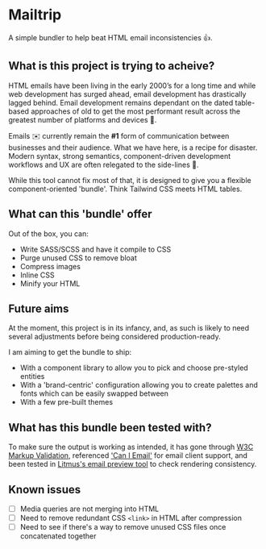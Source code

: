 # Mailtrip
A simple bundler to help beat HTML email inconsistencies 👍.

## What is this project is trying to acheive?
HTML emails have been living in the early 2000’s for a long time and while web development has surged ahead, email development has drastically lagged behind. Email development remains dependant on the dated table-based approaches of old to get the most performant result across the greatest number of platforms and devices 📱. 

Emails ✉️ currently remain the **#1** form of communication between businesses and their audience. What we have here, is a recipe for disaster. Modern syntax, strong semantics, component-driven development workflows and UX are often relegated to the side-lines 👀.

While this tool cannot fix most of that, it is designed to give you a flexible component-oriented 'bundle'. Think Tailwind CSS meets HTML tables.

## What can this 'bundle' offer
Out of the box, you can:

- Write SASS/SCSS and have it compile to CSS
- Purge unused CSS to remove bloat
- Compress images
- Inline CSS
- Minify your HTML


## Future aims
At the moment, this project is in its infancy, and, as such is likely to need several adjustments before being considered production-ready.

I am aiming to get the bundle to ship:
- With a component library to allow you to pick and choose pre-styled entities
- With a 'brand-centric' configuration allowing you to create palettes and fonts which can be easily swapped between
- With a few pre-built themes

## What has this bundle been tested with?
To make sure the output is working as intended, it has gone through [W3C Markup Validation](https://validator.w3.org/#validate_by_input), referenced ['Can I Email'](https://caniemail.com) for email client support, and been tested in [Litmus's email preview tool](https://www.litmus.com/pre-send-testing/) to check rendering consistency.

## Known issues
- [ ] Media queries are not merging into HTML
- [ ] Need to remove redundant CSS `<link>` in HTML after compression
- [ ] Need to see if there's a way to remove unused CSS files once concatenated together